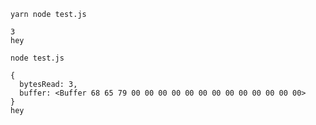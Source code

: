 `yarn node test.js`

```
3
hey
```

`node test.js`

```
{
  bytesRead: 3,
  buffer: <Buffer 68 65 79 00 00 00 00 00 00 00 00 00 00 00 00 00>
}
hey
```
